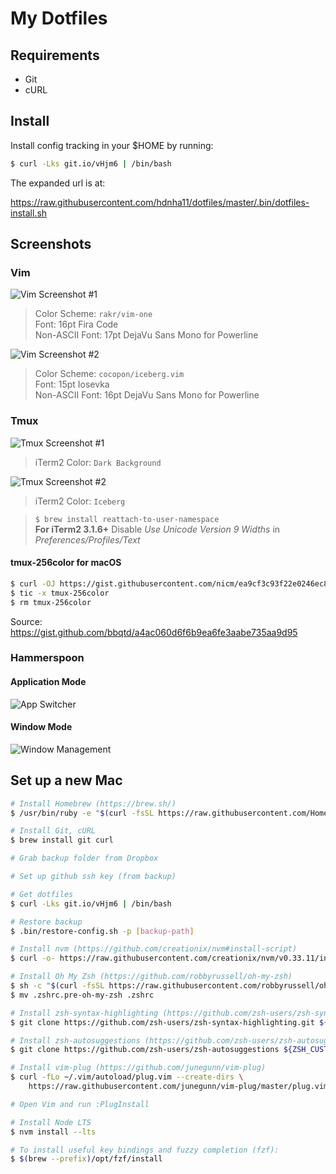 # My Dotfiles

## Requirements

- Git
- cURL

## Install

Install config tracking in your $HOME by running:

```sh
$ curl -Lks git.io/vHjm6 | /bin/bash
```

The expanded url is at:

https://raw.githubusercontent.com/hdnha11/dotfiles/master/.bin/dotfiles-install.sh

## Screenshots

### Vim

![Vim Screenshot #1](https://user-images.githubusercontent.com/1773032/37331937-f4e1cbb6-26d7-11e8-8b13-7706066c5849.png)

> Color Scheme: `rakr/vim-one`\
> Font: 16pt Fira Code\
> Non-ASCII Font: 17pt DejaVu Sans Mono for Powerline

![Vim Screenshot #2](https://user-images.githubusercontent.com/1773032/47627237-85eccf00-db61-11e8-9995-567fdb788c31.png)

> Color Scheme: `cocopon/iceberg.vim`\
> Font: 15pt Iosevka\
> Non-ASCII Font: 16pt DejaVu Sans Mono for Powerline

### Tmux

![Tmux Screenshot #1](https://user-images.githubusercontent.com/1773032/37331963-053cb30e-26d8-11e8-8b5a-55185a0a482c.png)

> iTerm2 Color: `Dark Background`

![Tmux Screenshot #2](https://user-images.githubusercontent.com/1773032/47627248-8c7b4680-db61-11e8-9982-94ae4aaa59b3.png)

> iTerm2 Color: `Iceberg`

> `$ brew install reattach-to-user-namespace`\
> **For iTerm2 3.1.6+** Disable *Use Unicode Version 9 Widths* in *Preferences/Profiles/Text*

#### tmux-256color for macOS

```sh
$ curl -OJ https://gist.githubusercontent.com/nicm/ea9cf3c93f22e0246ec858122d9abea1/raw/37ae29fc86e88b48dbc8a674478ad3e7a009f357/tmux-256color
$ tic -x tmux-256color
$ rm tmux-256color
```

Source: https://gist.github.com/bbqtd/a4ac060d6f6b9ea6fe3aabe735aa9d95

### Hammerspoon

#### Application Mode

![App Switcher](https://user-images.githubusercontent.com/1773032/37331991-131d33f4-26d8-11e8-9256-f2096414b07d.png)

#### Window Mode

![Window Management](https://user-images.githubusercontent.com/1773032/37332091-4d74230a-26d8-11e8-9040-065049360dea.png)

## Set up a new Mac

```sh
# Install Homebrew (https://brew.sh/)
$ /usr/bin/ruby -e "$(curl -fsSL https://raw.githubusercontent.com/Homebrew/install/master/install)"

# Install Git, cURL
$ brew install git curl

# Grab backup folder from Dropbox

# Set up github ssh key (from backup)

# Get dotfiles
$ curl -Lks git.io/vHjm6 | /bin/bash

# Restore backup
$ .bin/restore-config.sh -p [backup-path]

# Install nvm (https://github.com/creationix/nvm#install-script)
$ curl -o- https://raw.githubusercontent.com/creationix/nvm/v0.33.11/install.sh | bash

# Install Oh My Zsh (https://github.com/robbyrussell/oh-my-zsh)
$ sh -c "$(curl -fsSL https://raw.githubusercontent.com/robbyrussell/oh-my-zsh/master/tools/install.sh)"
$ mv .zshrc.pre-oh-my-zsh .zshrc

# Install zsh-syntax-highlighting (https://github.com/zsh-users/zsh-syntax-highlighting/blob/master/INSTALL.md)
$ git clone https://github.com/zsh-users/zsh-syntax-highlighting.git ${ZSH_CUSTOM:-~/.oh-my-zsh/custom}/plugins/zsh-syntax-highlighting

# Install zsh-autosuggestions (https://github.com/zsh-users/zsh-autosuggestions/blob/master/INSTALL.md)
$ git clone https://github.com/zsh-users/zsh-autosuggestions ${ZSH_CUSTOM:-~/.oh-my-zsh/custom}/plugins/zsh-autosuggestions

# Install vim-plug (https://github.com/junegunn/vim-plug)
$ curl -fLo ~/.vim/autoload/plug.vim --create-dirs \
    https://raw.githubusercontent.com/junegunn/vim-plug/master/plug.vim

# Open Vim and run :PlugInstall

# Install Node LTS
$ nvm install --lts

# To install useful key bindings and fuzzy completion (fzf):
$ $(brew --prefix)/opt/fzf/install
```
